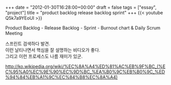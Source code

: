 +++
date = "2012-01-30T16:28:00+00:00"
draft = false
tags = ["essay", "project"]
title = "product backlog release backlog sprint"
+++
{{< youtube Q5k7a9YEoUI >}}



Product Backlog - Release Backlog - Sprint - Burnout chart & Daily Scrum Meeting 

스프린트 검색하다 발견.  
이런 날티나면서 핵심을 잘 설명하는 비디오가 좋다.  
그리고 이런 프로세스도 나름 재미가 있군.

http://ko.wikipedia.org/wiki/%EC%8A%A4%ED%81%AC%EB%9F%BC_(%EC%95%A0%EC%9E%90%EC%9D%BC_%EA%B0%9C%EB%B0%9C_%ED%94%84%EB%A1%9C%EC%84%B8%EC%8A%A4)
